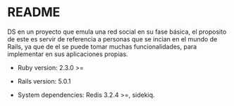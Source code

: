# README

DS en un proyecto que emula una red social en su fase básica, el proposito de este es servir de referencia a personas que se incian en el mundo de Rails, ya que de el se puede tomar muchas funcionalidades, para implementar en sus aplicaciones propias.

* Ruby version: 2.3.0 >=

* Rails version: 5.0.1

* System dependencies: Redis 3.2.4 >=, sidekiq.
